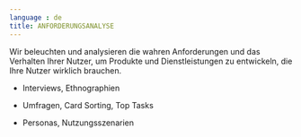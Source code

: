```yaml
---
language : de
title: ANFORDERUNGSANALYSE
---
```

Wir beleuchten und analysieren die wahren Anforderungen und das Verhalten Ihrer Nutzer, um Produkte und Dienstleistungen zu entwickeln, die Ihre Nutzer wirklich brauchen.

* Interviews, Ethnographien

* Umfragen, Card Sorting, Top Tasks

* Personas, Nutzungsszenarien